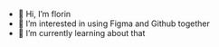 - 👋 Hi, I’m florin
- 👀 I’m interested in using Figma and Github together
- 🌱 I’m currently learning about that
